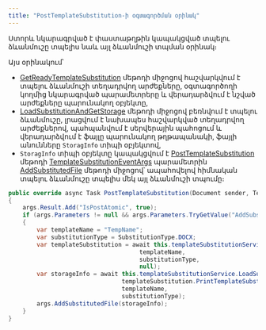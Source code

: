 ```yaml
---
title: "PostTemplateSubstitution-ի օգտագործման օրինակ" 
---
```


Ստորև նկարագրված է փաստաթղթին կապակցված տպելու ձևանմուշը տպելիս նաև այլ ձևանմուշի տպման օրինակ։ 

Այս օրինակում՝
* [GetReadyTemplateSubstitution](../../server_api/services/ITemplateSubstitutionService#getreadytemplatesubstitution) մեթոդի միջոցով հաշվարկվում է տպելու ձևանմուշի տեղադրվող արժեքները, օգտագործողի կողմից նկարագրված պարամետրերը և վերադարձվում է նշված արժեքները պարունակող օբյեկտը,
* [LoadSubstitutionAndGetStorage](../../server_api/services/ITemplateSubstitutionService#loadsubstitutionandgetstorage) մեթոդի միջոցով բեռնվում է տպելու ձևանմուշը, լրացվում է նախապես հաշվարկված տեղադրվող արժեքներով, պահպանվում է սերվերային պահոցում և վերադարձվում է ֆայլը պարունակող թղթապանակի, ֆայլի անունները `StoragInfo` տիպի օբյեկտով,
* `StoragInfo` տիպի օբյեկտը կապակցվում է [PostTemplateSubstitution](../definitions/document_extender/PostTemplateSubstitution.md) մեթոդի [TemplateSubstitutionEventArgs](../types/args/TemplateSubstitutionEventArgs.md) պարամետրին [AddSubstitutedFile](../types/args/TemplateSubstitutionEventArgs/AddSubstitutedFile.md) մեթոդի միջոցով՝ ապահովելով հիմնական տպելու ձևանմուշը տպելիս մեկ այլ ձևանմուշի տպումը։

```c#
public override async Task PostTemplateSubstitution(Document sender, TemplateSubstitutionEventArgs<TemplateSubstitution> args)
{
    args.Result.Add("IsPostAtomic", true);
    if (args.Parameters != null && args.Parameters.TryGetValue("AddSubstitutedFile", out var value) && (bool)value)
    {
        var templateName = "TempName";
        var substitutionType = SubstitutionType.DOCX;
        var templateSubstitution = await this.templateSubstitutionService.GetReadyTemplateSubstitution(sender,
                                     templateName,
                                     substitutionType,
                                     null);
        var storageInfo = await this.templateSubstitutionService.LoadSubstitutionAndGetStorage(
                                templateSubstitution.PrintTemplateSubstitution,
                                templateName,
                                substitutionType);
        args.AddSubstitutedFile(storageInfo);
    }
}
```
